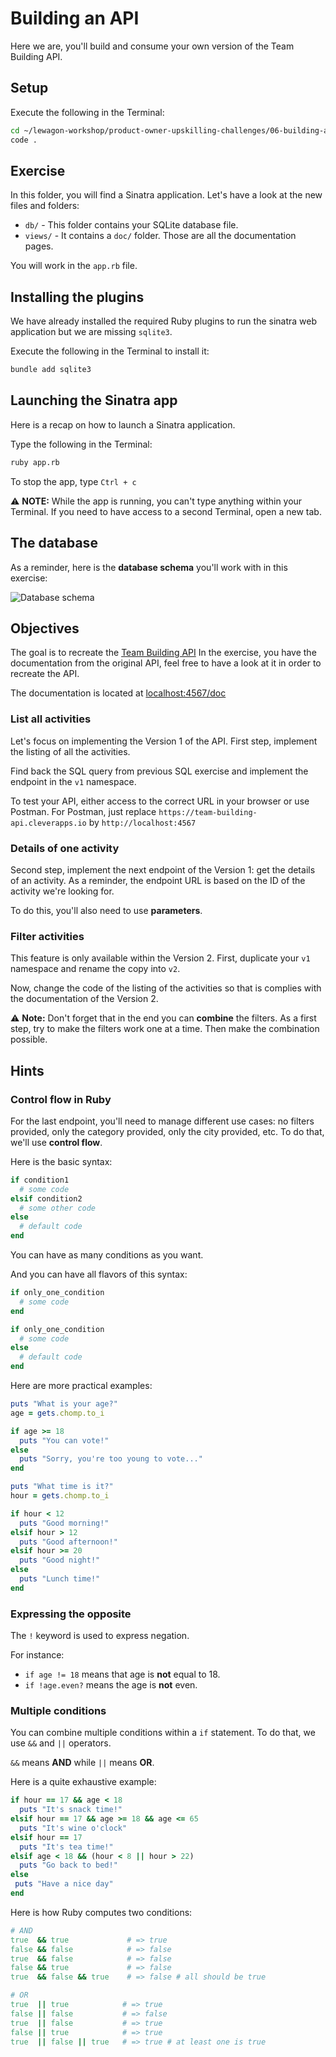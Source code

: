 # Building an API

Here we are, you'll build and consume your own version of the Team Building API.

## Setup

Execute the following in the Terminal:

```bash
cd ~/lewagon-workshop/product-owner-upskilling-challenges/06-building-api/
code .
```

## Exercise

In this folder, you will find a Sinatra application. Let's have a look at the new files and folders:

- `db/` - This folder contains your SQLite database file.
- `views/` - It contains a `doc/` folder. Those are all the documentation pages.

You will work in the `app.rb` file.

## Installing the plugins

We have already installed the required Ruby plugins to run the sinatra web application but we are missing `sqlite3`.

Execute the following in the Terminal to install it:

```bash
bundle add sqlite3
```

## Launching the Sinatra app

Here is a recap on how to launch a Sinatra application.

Type the following in the Terminal:

```bash
ruby app.rb
```

To stop the app, type `Ctrl + c`

⚠ **NOTE:** While the app is running, you can't type anything within your Terminal. If you need to have access to a second Terminal, open a new tab.

## The database

As a reminder, here is the **database schema** you'll work with in this exercise:

![Database schema](https://raw.githubusercontent.com/cecilitse/product-owner-upskilling-challenges/master/04-databases/02-sql-queries/database-schema.png)

## Objectives

The goal is to recreate the [Team Building API](https://team-building-api.cleverapps.io/)
In the exercise, you have the documentation from the original API, feel free to have a look at it in order to recreate the API.

The documentation is located at [localhost:4567/doc](localhost:4567/doc)

### List all activities

Let's focus on implementing the Version 1 of the API.
First step, implement the listing of all the activities.

Find back the SQL query from previous SQL exercise and implement the endpoint in the `v1` namespace.

To test your API, either access to the correct URL in your browser or use Postman.
For Postman, just replace `https://team-building-api.cleverapps.io` by `http://localhost:4567`

### Details of one activity

Second step, implement the next endpoint of the Version 1: get the details of an activity.
As a reminder, the endpoint URL is based on the ID of the activity we're looking for.

To do this, you'll also need to use **parameters**.

### Filter activities

This feature is only available within the Version 2.
First, duplicate your `v1` namespace and rename the copy into `v2`.

Now, change the code of the listing of the activities so that is complies with the documentation of the Version 2.

⚠ **Note:** Don't forget that in the end you can **combine** the filters. As a first step, try to make the filters work one at a time. Then make the combination possible.

## Hints

### Control flow in Ruby

For the last endpoint, you'll need to manage different use cases: no filters provided, only the category provided, only the city provided, etc. To do that, we'll use **control flow**.

Here is the basic syntax:

```ruby
if condition1
  # some code
elsif condition2
  # some other code
else
  # default code
end
```

You can have as many conditions as you want.

And you can have all flavors of this syntax:

```ruby
if only_one_condition
  # some code
end

if only_one_condition
  # some code
else
  # default code
end
```

Here are more practical examples:

```ruby
puts "What is your age?"
age = gets.chomp.to_i

if age >= 18
  puts "You can vote!"
else
  puts "Sorry, you're too young to vote..."
end
```

```ruby
puts "What time is it?"
hour = gets.chomp.to_i

if hour < 12
  puts "Good morning!"
elsif hour > 12
  puts "Good afternoon!"
elsif hour >= 20
  puts "Good night!"
else
  puts "Lunch time!"
end
```

### Expressing the opposite

The `!` keyword is used to express negation.

For instance:

- `if age != 18` means that age is **not** equal to 18.
- `if !age.even?` means the age is **not** even.

### Multiple conditions

You can combine multiple conditions within a `if` statement. To do that, we use `&&` and `||` operators.

`&&` means **AND** while `||` means **OR**.

Here is a quite exhaustive example:

```ruby
if hour == 17 && age < 18
  puts "It's snack time!"
elsif hour == 17 && age >= 18 && age <= 65
  puts "It's wine o'clock"
elsif hour == 17
  puts "It's tea time!"
elsif age < 18 && (hour < 8 || hour > 22)
  puts "Go back to bed!"
else
 puts "Have a nice day"
end
```

Here is how Ruby computes two conditions:

```ruby
# AND
true  && true             # => true
false && false            # => false
true  && false            # => false
false && true             # => false
true  && false && true    # => false # all should be true
```

```ruby
# OR
true  || true            # => true
false || false           # => false
true  || false           # => true
false || true            # => true
true  || false || true   # => true # at least one is true
```
